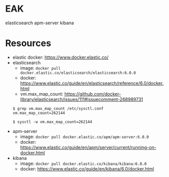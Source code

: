 # EAK

elasticsearch apm-server kibana

# Resources
   - elastic docker: https://www.docker.elastic.co/
   - elasticsearch
     - image: `docker pull docker.elastic.co/elasticsearch/elasticsearch:6.0.0`
     - docker: https://www.elastic.co/guide/en/elasticsearch/reference/6.0/docker.html
     - vm.max_map_count: https://github.com/docker-library/elasticsearch/issues/111#issuecomment-268989731
     ```shell
     $ grep vm.max_map_count /etc/sysctl.conf
     vm.max_map_count=262144
     
     $ sysctl -w vm.max_map_count=262144
     ```
   - apm-server
     - image: `docker pull docker.elastic.co/apm/apm-server:6.0.0`
     - docker: https://www.elastic.co/guide/en/apm/server/current/running-on-docker.html
   - kibana
     - image: `docker pull docker.elastic.co/kibana/kibana:6.0.0`
     - docker: https://www.elastic.co/guide/en/kibana/6.0/docker.html
     

